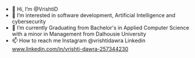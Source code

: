 - 👋 Hi, I’m @VrishtiD
- 👀 I’m interested in software development, Artificial Intelligence and cybersecurity
- 🌱 I’m currently Graduating from Bachelor's in Applied Computer Science with a minor in Management from Dalhousie University
- 📫 How to reach me Instagram @vrishtidawra
                     Linkedin  www.linkedin.com/in/vrishti-dawra-257344230

